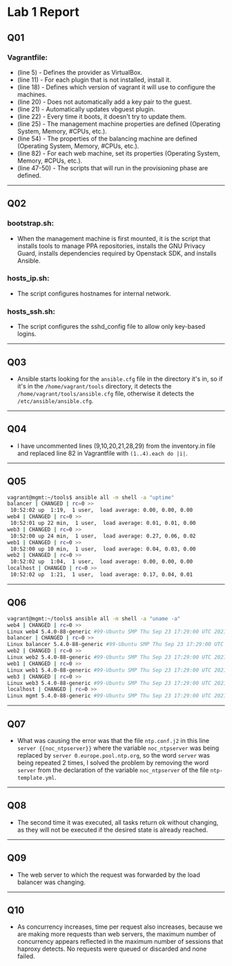 # Lab 1 Report

## Q01

### Vagrantfile:
- (line 5) - Defines the provider as VirtualBox.
- (line 11) - For each plugin that is not installed, install it.
- (line 18) - Defines which version of vagrant it will use to configure the machines.
- (line 20) - Does not automatically add a key pair to the guest.
- (line 21) - Automatically updates vbguest plugin.
- (line 22) - Every time it boots, it doesn't try to update them.
- (line 25) - The management machine properties are defined (Operating System, Memory, #CPUs, etc.).
- (line 54) - The properties of the balancing machine are defined (Operating System, Memory, #CPUs, etc.).
- (line 82) - For each web machine, set its properties (Operating System, Memory, #CPUs, etc.).
- (line 47-50) - The scripts that will run in the provisioning phase are defined.

---

## Q02

### bootstrap.sh:
- When the management machine is first mounted, it is the script that installs tools to manage PPA repositories, installs the GNU Privacy Guard, installs dependencies required by Openstack SDK, and installs Ansible.

### hosts_ip.sh:
- The script configures hostnames for internal network.

### hosts_ssh.sh:
- The script configures the sshd_config file to allow only key-based logins.

---

## Q03

- Ansible starts looking for the `ansible.cfg` file in the directory it's in, so if it's in the `/home/vagrant/tools` directory, it detects the `/home/vagrant/tools/ansible.cfg` file, otherwise it detects the `/etc/ansible/ansible.cfg`.

---

## Q04

- I have uncommented lines (9,10,20,21,28,29) from the inventory.in file and replaced line 82 in Vagrantfile with `(1..4).each do |i|`.

---

## Q05

```sh
vagrant@mgmt:~/tools$ ansible all -m shell -a "uptime"
balancer | CHANGED | rc=0 >>
 10:52:02 up  1:19,  1 user,  load average: 0.00, 0.00, 0.00
web4 | CHANGED | rc=0 >>
 10:52:01 up 22 min,  1 user,  load average: 0.01, 0.01, 0.00
web3 | CHANGED | rc=0 >>
 10:52:00 up 24 min,  1 user,  load average: 0.27, 0.06, 0.02
web1 | CHANGED | rc=0 >>
 10:52:00 up 10 min,  1 user,  load average: 0.04, 0.03, 0.00
web2 | CHANGED | rc=0 >>
 10:52:02 up  1:04,  1 user,  load average: 0.00, 0.00, 0.00
localhost | CHANGED | rc=0 >>
 10:52:02 up  1:21,  1 user,  load average: 0.17, 0.04, 0.01
```

---

## Q06

```sh
vagrant@mgmt:~/tools$ ansible all -m shell -a "uname -a"
web4 | CHANGED | rc=0 >>
Linux web4 5.4.0-88-generic #99-Ubuntu SMP Thu Sep 23 17:29:00 UTC 2021 x86_64 x86_64 x86_64 GNU/Linux
balancer | CHANGED | rc=0 >>
Linux balancer 5.4.0-88-generic #99-Ubuntu SMP Thu Sep 23 17:29:00 UTC 2021 x86_64 x86_64 x86_64 GNU/Linux
web2 | CHANGED | rc=0 >>
Linux web2 5.4.0-88-generic #99-Ubuntu SMP Thu Sep 23 17:29:00 UTC 2021 x86_64 x86_64 x86_64 GNU/Linux
web1 | CHANGED | rc=0 >>
Linux web1 5.4.0-88-generic #99-Ubuntu SMP Thu Sep 23 17:29:00 UTC 2021 x86_64 x86_64 x86_64 GNU/Linux
web3 | CHANGED | rc=0 >>
Linux web3 5.4.0-88-generic #99-Ubuntu SMP Thu Sep 23 17:29:00 UTC 2021 x86_64 x86_64 x86_64 GNU/Linux
localhost | CHANGED | rc=0 >>
Linux mgmt 5.4.0-88-generic #99-Ubuntu SMP Thu Sep 23 17:29:00 UTC 2021 x86_64 x86_64 x86_64 GNU/Linux
```

---

## Q07

- What was causing the error was that the file `ntp.conf.j2` in this line `server {{noc_ntpserver}}` where the variable `noc_ntpserver` was being replaced by `server 0.europe.pool.ntp.org`, so the word `server` was being repeated 2 times, I solved the problem by removing the word `server` from the declaration of the variable `noc_ntpserver` of the file `ntp-template.yml`.

---

## Q08

- The second time it was executed, all tasks return ok without changing, as they will not be executed if the desired state is already reached.

---

## Q09

- The web server to which the request was forwarded by the load balancer was changing.

---

## Q10

- As concurrency increases, time per request also increases, because we are making more requests than web servers, the maximum number of concurrency appears reflected in the maximum number of sessions that haproxy detects. No requests were queued or discarded and none failed.

